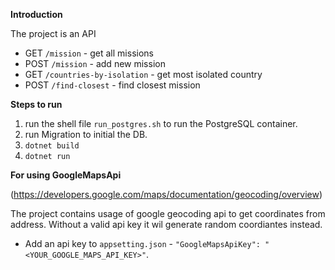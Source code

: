 **Introduction** 

The project is an API 

- GET `/mission` - get all missions
- POST `/mission` - add new mission
- GET `/countries-by-isolation` - get most isolated country
- POST `/find-closest` - find closest mission

**Steps to run**

1. run the shell file `run_postgres.sh` to run the PostgreSQL container.
2. run Migration to initial the DB.
3. `dotnet build`
4. `dotnet run`

**For using GoogleMapsApi**

(https://developers.google.com/maps/documentation/geocoding/overview)

The project contains usage of google geocoding api to get coordinates from address.
Without a valid api key it wil generate random coordiantes instead.

- Add an api key to `appsetting.json` - `"GoogleMapsApiKey": "<YOUR_GOOGLE_MAPS_API_KEY>"`.
